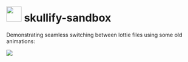 # <a href="https://www.battleaxe.co/"><img src="https://avatars2.githubusercontent.com/u/60149336?s=200&v=4" width="40" height="40"/></a> skullify-sandbox

Demonstrating seamless switching between lottie files using some old animations:

![](https://thumbs.gfycat.com/DarlingBothAffenpinscher-size_restricted.gif)
